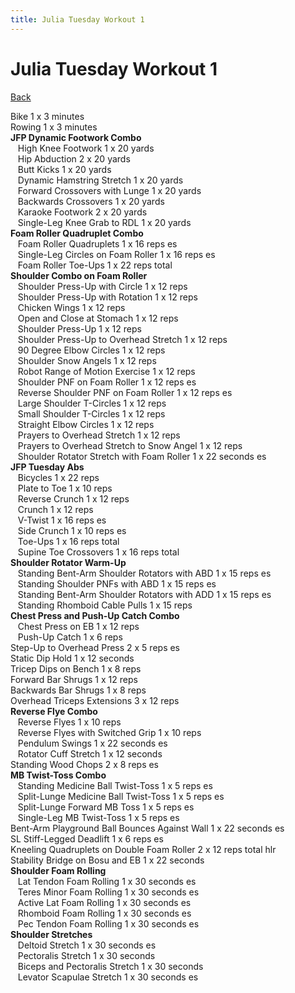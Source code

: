 ```yaml
---
title: Julia Tuesday Workout 1
---
```


# Julia Tuesday Workout 1

[Back](./index)

Bike 1 x 3 minutes<br>
Rowing 1 x 3 minutes<br>
**JFP Dynamic Footwork Combo**<br>
&nbsp;&nbsp;&nbsp;High Knee Footwork 1 x 20 yards<br>
&nbsp;&nbsp;&nbsp;Hip Abduction 2 x 20 yards<br>
&nbsp;&nbsp;&nbsp;Butt Kicks 1 x 20 yards<br>
&nbsp;&nbsp;&nbsp;Dynamic Hamstring Stretch 1 x 20 yards<br>
&nbsp;&nbsp;&nbsp;Forward Crossovers with Lunge 1 x 20 yards<br>
&nbsp;&nbsp;&nbsp;Backwards Crossovers 1 x 20 yards<br>
&nbsp;&nbsp;&nbsp;Karaoke Footwork 2 x 20 yards<br>
&nbsp;&nbsp;&nbsp;Single-Leg Knee Grab to RDL 1 x 20 yards<br>
**Foam Roller Quadruplet Combo**<br>
&nbsp;&nbsp;&nbsp;Foam Roller Quadruplets 1 x 16 reps es<br>
&nbsp;&nbsp;&nbsp;Single-Leg Circles on Foam Roller 1 x 16 reps es<br>
&nbsp;&nbsp;&nbsp;Foam Roller Toe-Ups 1 x 22 reps total<br>
**Shoulder Combo on Foam Roller**<br>
&nbsp;&nbsp;&nbsp;Shoulder Press-Up with Circle 1 x 12 reps<br>
&nbsp;&nbsp;&nbsp;Shoulder Press-Up with Rotation 1 x 12 reps<br>
&nbsp;&nbsp;&nbsp;Chicken Wings 1 x 12 reps<br>
&nbsp;&nbsp;&nbsp;Open and Close at Stomach 1 x 12 reps<br>
&nbsp;&nbsp;&nbsp;Shoulder Press-Up 1 x 12 reps<br>
&nbsp;&nbsp;&nbsp;Shoulder Press-Up to Overhead Stretch 1 x 12 reps<br>
&nbsp;&nbsp;&nbsp;90 Degree Elbow Circles 1 x 12 reps<br>
&nbsp;&nbsp;&nbsp;Shoulder Snow Angels 1 x 12 reps<br>
&nbsp;&nbsp;&nbsp;Robot Range of Motion Exercise 1 x 12 reps<br>
&nbsp;&nbsp;&nbsp;Shoulder PNF on Foam Roller 1 x 12 reps es<br>
&nbsp;&nbsp;&nbsp;Reverse Shoulder PNF on Foam Roller 1 x 12 reps es<br>
&nbsp;&nbsp;&nbsp;Large Shoulder T-Circles 1 x 12 reps<br>
&nbsp;&nbsp;&nbsp;Small Shoulder T-Circles 1 x 12 reps<br>
&nbsp;&nbsp;&nbsp;Straight Elbow Circles 1 x 12 reps<br>
&nbsp;&nbsp;&nbsp;Prayers to Overhead Stretch 1 x 12 reps<br>
&nbsp;&nbsp;&nbsp;Prayers to Overhead Stretch to Snow Angel 1 x 12 reps<br>
&nbsp;&nbsp;&nbsp;Shoulder Rotator Stretch with Foam Roller 1 x 22 seconds es<br>
**JFP Tuesday Abs**<br>
&nbsp;&nbsp;&nbsp;Bicycles 1 x 22 reps<br>
&nbsp;&nbsp;&nbsp;Plate to Toe 1 x 10 reps<br>
&nbsp;&nbsp;&nbsp;Reverse Crunch 1 x 12 reps<br>
&nbsp;&nbsp;&nbsp;Crunch 1 x 12 reps<br>
&nbsp;&nbsp;&nbsp;V-Twist 1 x 16 reps es<br>
&nbsp;&nbsp;&nbsp;Side Crunch 1 x 10 reps es<br>
&nbsp;&nbsp;&nbsp;Toe-Ups 1 x 16 reps total<br>
&nbsp;&nbsp;&nbsp;Supine Toe Crossovers 1 x 16 reps total<br>
**Shoulder Rotator Warm-Up**<br>
&nbsp;&nbsp;&nbsp;Standing Bent-Arm Shoulder Rotators with ABD 1 x 15 reps es<br>
&nbsp;&nbsp;&nbsp;Standing Shoulder PNFs with ABD 1 x 15 reps es<br>
&nbsp;&nbsp;&nbsp;Standing Bent-Arm Shoulder Rotators with ADD 1 x 15 reps es<br>
&nbsp;&nbsp;&nbsp;Standing Rhomboid Cable Pulls 1 x 15 reps<br>
**Chest Press and Push-Up Catch Combo**<br>
&nbsp;&nbsp;&nbsp;Chest Press on EB 1 x 12 reps<br>
&nbsp;&nbsp;&nbsp;Push-Up Catch 1 x 6 reps<br>
Step-Up to Overhead Press 2 x 5 reps es<br>
Static Dip Hold 1 x 12 seconds<br>
Tricep Dips on Bench 1 x 8 reps<br>
Forward Bar Shrugs 1 x 12 reps<br>
Backwards Bar Shrugs 1 x 8 reps<br>
Overhead Triceps Extensions 3 x 12 reps<br>
**Reverse Flye Combo**<br>
&nbsp;&nbsp;&nbsp;Reverse Flyes 1 x 10 reps<br>
&nbsp;&nbsp;&nbsp;Reverse Flyes with Switched Grip 1 x 10 reps<br>
&nbsp;&nbsp;&nbsp;Pendulum Swings 1 x 22 seconds es<br>
&nbsp;&nbsp;&nbsp;Rotator Cuff Stretch 1 x 12 seconds<br>
Standing Wood Chops 2 x 8 reps es<br>
**MB Twist-Toss Combo**<br>
&nbsp;&nbsp;&nbsp;Standing Medicine Ball Twist-Toss 1 x 5 reps es<br>
&nbsp;&nbsp;&nbsp;Split-Lunge Medicine Ball Twist-Toss 1 x 5 reps es<br>
&nbsp;&nbsp;&nbsp;Split-Lunge Forward MB Toss 1 x 5 reps es<br>
&nbsp;&nbsp;&nbsp;Single-Leg MB Twist-Toss 1 x 5 reps es<br>
Bent-Arm Playground Ball Bounces Against Wall 1 x 22 seconds es<br>
SL Stiff-Legged Deadlift 1 x 6 reps es<br>
Kneeling Quadruplets on Double Foam Roller 2 x 12 reps total hlr<br>
Stability Bridge on Bosu and EB 1 x 22 seconds<br>
**Shoulder Foam Rolling**<br>
&nbsp;&nbsp;&nbsp;Lat Tendon Foam Rolling 1 x 30 seconds es<br>
&nbsp;&nbsp;&nbsp;Teres Minor Foam Rolling 1 x 30 seconds es<br>
&nbsp;&nbsp;&nbsp;Active Lat Foam Rolling 1 x 30 seconds es<br>
&nbsp;&nbsp;&nbsp;Rhomboid Foam Rolling 1 x 30 seconds es<br>
&nbsp;&nbsp;&nbsp;Pec Tendon Foam Rolling 1 x 30 seconds es<br>
**Shoulder Stretches**<br>
&nbsp;&nbsp;&nbsp;Deltoid Stretch 1 x 30 seconds es<br>
&nbsp;&nbsp;&nbsp;Pectoralis Stretch 1 x 30 seconds<br>
&nbsp;&nbsp;&nbsp;Biceps and Pectoralis Stretch 1 x 30 seconds<br>
&nbsp;&nbsp;&nbsp;Levator Scapulae Stretch 1 x 30 seconds es<br>
